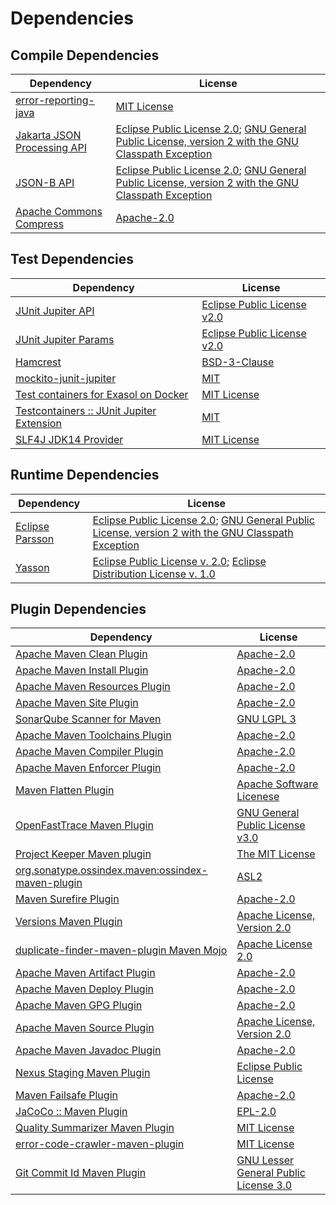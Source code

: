 <!-- @formatter:off -->
# Dependencies

## Compile Dependencies

| Dependency                       | License                                                                                                      |
| -------------------------------- | ------------------------------------------------------------------------------------------------------------ |
| [error-reporting-java][0]        | [MIT License][1]                                                                                             |
| [Jakarta JSON Processing API][2] | [Eclipse Public License 2.0][3]; [GNU General Public License, version 2 with the GNU Classpath Exception][4] |
| [JSON-B API][5]                  | [Eclipse Public License 2.0][3]; [GNU General Public License, version 2 with the GNU Classpath Exception][4] |
| [Apache Commons Compress][6]     | [Apache-2.0][7]                                                                                              |

## Test Dependencies

| Dependency                                      | License                          |
| ----------------------------------------------- | -------------------------------- |
| [JUnit Jupiter API][8]                          | [Eclipse Public License v2.0][9] |
| [JUnit Jupiter Params][8]                       | [Eclipse Public License v2.0][9] |
| [Hamcrest][10]                                  | [BSD-3-Clause][11]               |
| [mockito-junit-jupiter][12]                     | [MIT][13]                        |
| [Test containers for Exasol on Docker][14]      | [MIT License][15]                |
| [Testcontainers :: JUnit Jupiter Extension][16] | [MIT][17]                        |
| [SLF4J JDK14 Provider][18]                      | [MIT License][19]                |

## Runtime Dependencies

| Dependency            | License                                                                                                      |
| --------------------- | ------------------------------------------------------------------------------------------------------------ |
| [Eclipse Parsson][20] | [Eclipse Public License 2.0][3]; [GNU General Public License, version 2 with the GNU Classpath Exception][4] |
| [Yasson][21]          | [Eclipse Public License v. 2.0][22]; [Eclipse Distribution License v. 1.0][23]                               |

## Plugin Dependencies

| Dependency                                              | License                                     |
| ------------------------------------------------------- | ------------------------------------------- |
| [Apache Maven Clean Plugin][24]                         | [Apache-2.0][7]                             |
| [Apache Maven Install Plugin][25]                       | [Apache-2.0][7]                             |
| [Apache Maven Resources Plugin][26]                     | [Apache-2.0][7]                             |
| [Apache Maven Site Plugin][27]                          | [Apache-2.0][7]                             |
| [SonarQube Scanner for Maven][28]                       | [GNU LGPL 3][29]                            |
| [Apache Maven Toolchains Plugin][30]                    | [Apache-2.0][7]                             |
| [Apache Maven Compiler Plugin][31]                      | [Apache-2.0][7]                             |
| [Apache Maven Enforcer Plugin][32]                      | [Apache-2.0][7]                             |
| [Maven Flatten Plugin][33]                              | [Apache Software Licenese][7]               |
| [OpenFastTrace Maven Plugin][34]                        | [GNU General Public License v3.0][35]       |
| [Project Keeper Maven plugin][36]                       | [The MIT License][37]                       |
| [org.sonatype.ossindex.maven:ossindex-maven-plugin][38] | [ASL2][39]                                  |
| [Maven Surefire Plugin][40]                             | [Apache-2.0][7]                             |
| [Versions Maven Plugin][41]                             | [Apache License, Version 2.0][7]            |
| [duplicate-finder-maven-plugin Maven Mojo][42]          | [Apache License 2.0][43]                    |
| [Apache Maven Artifact Plugin][44]                      | [Apache-2.0][7]                             |
| [Apache Maven Deploy Plugin][45]                        | [Apache-2.0][7]                             |
| [Apache Maven GPG Plugin][46]                           | [Apache-2.0][7]                             |
| [Apache Maven Source Plugin][47]                        | [Apache License, Version 2.0][7]            |
| [Apache Maven Javadoc Plugin][48]                       | [Apache-2.0][7]                             |
| [Nexus Staging Maven Plugin][49]                        | [Eclipse Public License][50]                |
| [Maven Failsafe Plugin][51]                             | [Apache-2.0][7]                             |
| [JaCoCo :: Maven Plugin][52]                            | [EPL-2.0][53]                               |
| [Quality Summarizer Maven Plugin][54]                   | [MIT License][55]                           |
| [error-code-crawler-maven-plugin][56]                   | [MIT License][57]                           |
| [Git Commit Id Maven Plugin][58]                        | [GNU Lesser General Public License 3.0][59] |

[0]: https://github.com/exasol/error-reporting-java/
[1]: https://github.com/exasol/error-reporting-java/blob/main/LICENSE
[2]: https://github.com/eclipse-ee4j/jsonp
[3]: https://projects.eclipse.org/license/epl-2.0
[4]: https://projects.eclipse.org/license/secondary-gpl-2.0-cp
[5]: https://jakartaee.github.io/jsonb-api
[6]: https://commons.apache.org/proper/commons-compress/
[7]: https://www.apache.org/licenses/LICENSE-2.0.txt
[8]: https://junit.org/junit5/
[9]: https://www.eclipse.org/legal/epl-v20.html
[10]: http://hamcrest.org/JavaHamcrest/
[11]: https://raw.githubusercontent.com/hamcrest/JavaHamcrest/master/LICENSE
[12]: https://github.com/mockito/mockito
[13]: https://opensource.org/licenses/MIT
[14]: https://github.com/exasol/exasol-testcontainers/
[15]: https://github.com/exasol/exasol-testcontainers/blob/main/LICENSE
[16]: https://java.testcontainers.org
[17]: http://opensource.org/licenses/MIT
[18]: http://www.slf4j.org
[19]: http://www.opensource.org/licenses/mit-license.php
[20]: https://github.com/eclipse-ee4j/parsson
[21]: https://projects.eclipse.org/projects/ee4j.yasson
[22]: http://www.eclipse.org/legal/epl-v20.html
[23]: http://www.eclipse.org/org/documents/edl-v10.php
[24]: https://maven.apache.org/plugins/maven-clean-plugin/
[25]: https://maven.apache.org/plugins/maven-install-plugin/
[26]: https://maven.apache.org/plugins/maven-resources-plugin/
[27]: https://maven.apache.org/plugins/maven-site-plugin/
[28]: http://docs.sonarqube.org/display/PLUG/Plugin+Library/sonar-scanner-maven/sonar-maven-plugin
[29]: http://www.gnu.org/licenses/lgpl.txt
[30]: https://maven.apache.org/plugins/maven-toolchains-plugin/
[31]: https://maven.apache.org/plugins/maven-compiler-plugin/
[32]: https://maven.apache.org/enforcer/maven-enforcer-plugin/
[33]: https://www.mojohaus.org/flatten-maven-plugin/
[34]: https://github.com/itsallcode/openfasttrace-maven-plugin
[35]: https://www.gnu.org/licenses/gpl-3.0.html
[36]: https://github.com/exasol/project-keeper/
[37]: https://github.com/exasol/project-keeper/blob/main/LICENSE
[38]: https://sonatype.github.io/ossindex-maven/maven-plugin/
[39]: http://www.apache.org/licenses/LICENSE-2.0.txt
[40]: https://maven.apache.org/surefire/maven-surefire-plugin/
[41]: https://www.mojohaus.org/versions/versions-maven-plugin/
[42]: https://basepom.github.io/duplicate-finder-maven-plugin
[43]: http://www.apache.org/licenses/LICENSE-2.0.html
[44]: https://maven.apache.org/plugins/maven-artifact-plugin/
[45]: https://maven.apache.org/plugins/maven-deploy-plugin/
[46]: https://maven.apache.org/plugins/maven-gpg-plugin/
[47]: https://maven.apache.org/plugins/maven-source-plugin/
[48]: https://maven.apache.org/plugins/maven-javadoc-plugin/
[49]: http://www.sonatype.com/public-parent/nexus-maven-plugins/nexus-staging/nexus-staging-maven-plugin/
[50]: http://www.eclipse.org/legal/epl-v10.html
[51]: https://maven.apache.org/surefire/maven-failsafe-plugin/
[52]: https://www.jacoco.org/jacoco/trunk/doc/maven.html
[53]: https://www.eclipse.org/legal/epl-2.0/
[54]: https://github.com/exasol/quality-summarizer-maven-plugin/
[55]: https://github.com/exasol/quality-summarizer-maven-plugin/blob/main/LICENSE
[56]: https://github.com/exasol/error-code-crawler-maven-plugin/
[57]: https://github.com/exasol/error-code-crawler-maven-plugin/blob/main/LICENSE
[58]: https://github.com/git-commit-id/git-commit-id-maven-plugin
[59]: http://www.gnu.org/licenses/lgpl-3.0.txt
